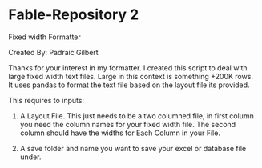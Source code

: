 # Fable-Repository 2
 Fixed width Formatter



Created By:  Padraic Gilbert




Thanks for your interest in my formatter.  I created this script to deal with large fixed width text files.  Large in this context is something +200K rows.  
It uses pandas to format the text file based on the layout file its provided.   


This requires to inputs:

1)  A Layout File.  This just needs to be a two columned file, in first column you need the column names for your fixed width file.  The second column should have the widths for Each Column
in your File.  

2) A save folder and name you want to save your excel or database file under.  


